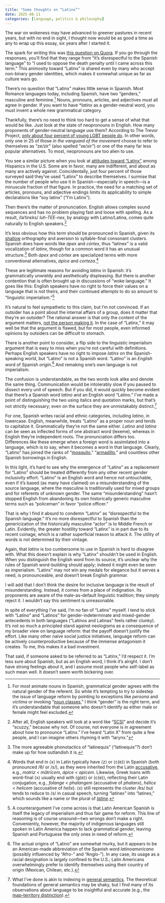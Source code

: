 ```yaml
---
title: "Some thoughts on “Latinx”"
date: 2025-08-11
categories: [language, politics & philosophy]
---
```


The war on wokeness may have advanced to greener pastures in recent years, but with no end in sight, I thought now would be as good a time as any to wrap up this essay, six years after I started it.

The spark for writing this was [this question on Quora](https://www.quora.com/How-do-Spanish-speakers-feel-about-the-term-Latinx-a-gender-neutral-alternative-to-Latino). If you go through the responses, you’ll find that they range from “it’s disrespectful to the Spanish language” to “I used to oppose the death penalty until I came across this term.” This animosity toward “Latinx” is shared even by many who accept non-binary gender identities, which makes it somewhat unique as far as culture wars go.

There’s no question that “Latinx” makes little sense in Spanish. Most Romance languages today, including Spanish, have two “genders,” masculine and feminine.[^1] Nouns, pronouns, articles, and adjectives must all agree in gender. If you want to have **latinx* as a gender-neutral word, you must invent a whole new grammatical category.

Thankfully, there’s no need to think too hard to get a sense of what that would be like. Just look at the state of neopronouns in English. How many proponents of gender-neutral language use them? According to The Trevor Project, [only about four percent of young LGBT people do](https://www.thetrevorproject.org/research-briefs/pronouns-usage-among-lgbtq-youth/). In other words, only one in 25 of those *in the vanguard of the movement* choose to refer to themselves as “ze/zir” (also spelled “xe/xir”) or one of the many far less popular alternatives. To most, neopronouns are too alien to use.

You see a similar picture when you look at [attitudes toward “Latinx”](https://www.pewresearch.org/race-and-ethnicity/2024/09/12/latinx-awareness-has-doubled-among-u-s-hispanics-since-2019-but-only-4-percent-use-it/) among Hispanics in the U.S. Some are in favor, many are indifferent, and about as many are actively against. Coincidentally, just four percent of those surveyed said they’ve used “Latinx” to describe themselves. I surmise that the number of people who use it in Spanish—especially in speech—is a minuscule fraction of that figure. In practice, the need for a matching set of articles, pronouns, and adjective endings limits its applicability to simple declarations like “soy latinx” (“I’m Latinx”).

Then there’s the matter of pronunciation. English allows complex sound sequences and has no problem playing fast and loose with spelling. As a result, /ləˈtinɛks/ *luh-TEE-nex*, by analogy with Latino/Latina, comes quite naturally to English speakers.[^2]

It’s less obvious how this term should be pronounced in Spanish, given its [shallow](https://en.wikipedia.org/wiki/Orthographic_depth) orthography and aversion to syllable-final consonant clusters. Spanish does have words like *ápex* and *córtex*, thus “latínex” is a valid vocalization of *latinx*, though for a common word it has an unusual structure.[^3] Both *ápex* and *córtex* are specialized terms with more conventional alternatives, *ápice* and *corteza*.[^4]

These are legitimate reasons for avoiding *latinx* in Spanish: it’s grammatically unwieldy and aesthetically displeasing. But there is another contention that is often brought up in discussions of “woke language.” It goes like this: English speakers have no right to force their values on a language that is not theirs, and their continued attempts to do so amount to “linguistic imperialism.”[^5]

It’s natural to feel sympathetic to this claim, but I’m not convinced. If an outsider has a point about the internal affairs of a group, does it matter that they’re an outsider? The rational answer is that only the content of the argument matters, [not the person making it](https://en.wikipedia.org/wiki/Ad_hominem). In the case of “Latinx,” it may well be that the argument is flawed, but for most people, even informed opinions by outsiders can be difficult to stomach.

There is another point to consider, a flip side to the linguistic imperialism argument that is easy to miss when you’re not careful with definitions. Perhaps English speakers have no right to impose *latinx* on the Spanish-speaking world, but “Latino” is not a Spanish word. “Latino” is an *English* word of Spanish *origin*.[^6] And remaking one’s own language is not imperialism.

The confusion is understandable, as the two words look alike and denote the same thing. Communication would be intolerably slow if you paused to dissect every unit of speech. But if you did, it would quickly become evident that there’s a Spanish word *latino* and an English word “Latino.” I’ve made a point of distinguishing the two using italics and quotation marks, but that’s not strictly necessary; even on the surface they are unmistakably distinct.[^7]

For one, Spanish writes racial and ethnic categories, including *latino*, in lowercase. English, meanwhile, treats “Latino” as a proper noun and tends to capitalize it. Grammatically they’re not the same either. *Latino* and *latina* can be seen as inflected forms of one abstract word (lexeme), whereas in English they’re independent roots. The pronunciation differs too. Differences like these emerge when a foreign word is assimilated into a language, which is to say, when it becomes a word in that language. Clearly, “Latino” has joined the ranks of “[mosquito](https://www.merriam-webster.com/dictionary/mosquito),” “[armadillo](https://www.merriam-webster.com/dictionary/armadillo),” and countless other Spanish borrowings in English.

In this light, it’s hard to see why the emergence of “Latinx” as a replacement for “Latino” should be treated differently from any other recent gender inclusivity effort. “Latino” is an English word and hence not untouchable, even if it’s based (as many have claimed) on a misunderstanding of the source language, where the masculine is traditionally used for mixed groups and for referents of unknown gender. The same “misunderstanding” hasn’t stopped English from abandoning its own historically generic masculine terms such as “policeman” in favor “police officer.”

That is why I find it absurd to condemn “Latinx” as “disrespectful to the Spanish language.” It’s no more disrespectful to Spanish than the genericization of the historically masculine “actor” is to Middle French or Latin. Evidently, the greater hostility toward “Latinx” is in part due to its recent coinage, which is a rather superficial reason to attack it. The utility of words is not determined by their vintage.

Again, that *latinx* is too cumbersome to use in Spanish is hard to disagree with. What this doesn’t explain is why “Latinx” shouldn’t be used in English. When you distinguish the English word from its source, it’s unclear why the rules of Spanish word-building should apply; indeed it might even be seen as imperialism. “Latinx” may not win any medals for elegance but it serves a need, is pronounceable, and doesn’t break English grammar.

I will add that I don’t think the desire for inclusive language is the result of misunderstanding. Instead, it comes from a place of indignation. Its proponents are aware of the male-as-default linguistic tradition; they simply reject it. I wouldn’t say this sentiment is unreasonable.

In spite of everything I’ve said, I’m no fan of “Latinx” myself. I tend to stick with “Latino” and “Latinos” for gender-indeterminate and mixed-gender antecedents in both languages (“Latinos and Latinas” feels rather clunky). It’s not so much a principled stand against neologisms as a consequence of my broader view on language reform: that the payoff doesn’t justify the effort. Like many other naïve social justice initiatives, language reform can be actively counterproductive because of the immense antagonism it creates. To me, this makes it a bad investment.

That said, if someone asked to be referred to as “Latinx,” I’d respect it. I’m less sure about Spanish, but as an English word, I think it’s alright. I don’t have strong feelings about it, and I assume most people who self-label as such mean well. It doesn’t seem worth bickering over.

[^1]: For most animate nouns in Spanish, grammatical gender agrees with the natural gender of the referent. So while it’s tempting to try to sidestep the issue of language reform by pointing to exceptions like *persona* and *víctima* or invoking “[noun classes](https://en.wikipedia.org/wiki/Noun_class),” I think “gender” is the right term, and it’s understandable that someone who doesn’t identify as either male or female might feel excluded.

[^2]: After all, English speakers will look at a word like “[SCSI](https://en.wikipedia.org/wiki/SCSI)” and decide it’s “scuzzy,” because why not. Of course, not everyone is in agreement about how to pronounce “Latinx.” I’ve heard “Latin X” from quite a few people, and I can imagine others rhyming it with “larynx.”

[^3]: The more agreeable phonotactics of “latinequis” (“latínequis”?) don’t make up for how outlandish it is.

[^4]: Words that end in ⟨x⟩ in Latin typically have ⟨z⟩ or ⟨c(e)⟩ in Spanish (both pronounced /θ/ or /s/), as they were inherited from the Latin [accusative](https://en.wikipedia.org/wiki/Accusative_case), e.g., *matriz* < *mātrīcem*, *ápice* < *apicem*. Likewise, Greek loans with word-final ⟨x⟩ usually end with ⟨g(e)⟩ or ⟨c(e)⟩, reflecting their Latin conjugation, e.g., *falange* < *phalangem* (accusative of *phalanx*), *hélice* < *helicem* (accusative of *helix*). ⟨x⟩ still represents the cluster /ks/ but tends to reduce to /s/ in casual speech, turning “latínex” into “latines,” which sounds like a name or the plural of [*latine*](https://en.wikipedia.org/wiki/Latine).

[^5]: A counterargument I’ve come across is that Latin American Spanish is itself the legacy of imperialism and thus fair game for reform. This line of reasoning is of course unsound—two wrongs don’t make a right. Conveniently, however, the majority of indigenous languages still spoken in Latin America happen to lack grammatical gender, leaving Spanish and Portuguese the only ones in need of reform.

[^6]: The actual origins of “Latino” are somewhat murky, but it appears to be an American-made abbreviation of the Spanish word *latinoamericano* (possibly influenced by “Afro-” and “Anglo-”). In any case, its usage as a racial designation is largely confined to the U.S.; Latin Americans overwhelmingly prefer to identify themselves using their country of origin (Mexican, Chilean, etc.).

[^7]: What I’ve done is akin to indexing in [general semantics](https://generalsemantics.org/Frequently-Asked-Questions). The theoretical foundations of general semantics may be shaky, but I find many of its observations about language to be insightful and accurate (e.g., the [map–territory distinction](https://en.wikipedia.org/wiki/Map%E2%80%93territory_relation)).
